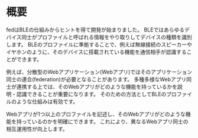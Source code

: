 # 概要
fedはBLEの仕組みからヒントを得て開発が始まりました。
BLEではあらゆるデバイス同士がプロファイルと呼ばれる情報をやり取りしてデバイスの種類を識別します。
BLEのプロファイルに準拠することで、例えば無線接続のスピーカーやイヤホンのように、そのデバイスに搭載されている機能を通信相手が認識することができます。

例えば、分散型のWebアプリケーション(Webアプリ)ではそのアプリケーション同士の連合(federation)が必要となることがあります。
多種多様なWebアプリ同士が連携する上では、そのWebアプリがどのような機能を持っているかを説明・認識できることが重要になります。
そのための方法としてBLEのプロファイルのような仕組みは有効です。

Webアプリが1つ以上のプロファイルを記述し、そのWebアプリがどのような機能を持っているのかを明確にできます。
これにより、異なるWebアプリ同士の相互運用性が向上します。
